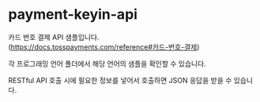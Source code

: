 # payment-keyin-api

카드 번호 결제 API 샘플입니다.  
  (https://docs.tosspayments.com/reference#카드-번호-결제)  
  
각 프로그래밍 언어 폴더에서 해당 언어의 샘플을 확인할 수 있습니다.

RESTful API 호출 시에 필요한 정보를 넣어서 호출하면 JSON 응답을 받을 수 있습니다.  
